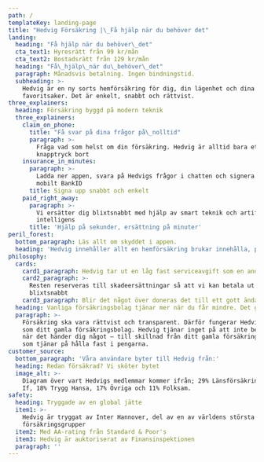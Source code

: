 ```yaml
---
path: /
templateKey: landing-page
title: "Hedvig Försäkring |\_Få hjälp när du behöver det"
landing:
  heading: "Få hjälp när du behöver\_det"
  cta_text1: Hyresrätt från 99 kr/mån
  cta_text2: Bostadsrätt från 129 kr/mån
  heading: "Få\_hjälp\_när du\_behöver\_det"
  paragraph: Månadsvis betalning. Ingen bindningstid.
  subheading: >-
    Hedvig är en ny sorts hemförsäkring för dig, din lägenhet och dina
    favoritsaker. Det är enkelt, snabbt och rättvist.
three_explainers:
  heading: Försäkring byggd på modern teknik
  three_explainers:
    claim_on_phone:
      title: "Få svar på dina frågor på\_nolltid"
      paragraph: >-
        Fråga vad som helst om din försäkring. Hedvig är alltid bara ett
        knapptryck bort
    insurance_in_minutes:
      paragraph: >-
        Ladda ner appen, svara på Hedvigs frågor i chatten och signera med
        mobilt BankID
      title: Signa upp snabbt och enkelt
    paid_right_away:
      paragraph: >-
        Vi ersätter dig blixtsnabbt med hjälp av smart teknik och artificiell
        intelligens
      title: 'Hjälp på sekunder, ersättning på minuter'
peril_forest:
  bottom_paragraph: Läs allt om skyddet i appen.
  heading: 'Hedvig innehåller allt en hemförsäkring brukar innehålla, plus drulle'
philosophy:
  cards:
    card1_paragraph: Hedvig tar ut en låg fast serviceavgift som en andel av din månadskostnad
    card2_paragraph: >-
      Resten reserveras till skadeersättningar så att vi kan betala ut
      blixtsnabbt
    card3_paragraph: Blir det något över doneras det till ett gott ändamål
  heading: Vanliga försäkringsbolag tjänar mer när du får mindre. Det gör inte Hedvig
  paragraph: >-
    Försäkring ska vara rättvist och transparent. Därför fungerar Hedvig inte
    som ditt gamla försäkringsbolag. Hedvig tjänar inget på att inte betala ut
    när det händer dig något – till skillnad från ditt gamla försäkringsbolag
    som tjänar på hålla fast i pengarna.
customer_source:
  bottom_paragraph: 'Våra användare byter till Hedvig från:'
  heading: Redan försäkrad? Vi sköter bytet
  image_alt: >-
    Diagram över vart Hedvigs medlemmar kommer ifrån; 29% Länsförsäkringar, 25%
    If, 18% Trygg Hansa, 17% Övriga och 11% Folksam.
safety:
  heading: Tryggade av en global jätte
  item1: >-
    Hedvig är tryggat av Inter Hannover, del av en av världens största
    försäkringsgrupper
  item2: Med AA-rating från Standard & Poor's
  item3: Hedvig är auktoriserat av Finansinspektionen
  paragraph: ''
---
```

